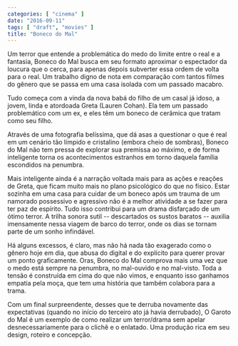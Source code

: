 ```yaml
---
categories: [ "cinema" ]
date: "2016-09-11"
tags: [ "draft", "movies" ]
title: "Boneco do Mal"
---
```

Um terror que entende a problemática do medo do limite entre o real e
a fantasia, Boneco do Mal busca em seu formato aproximar o espectador
da loucura que o cerca, para apenas depois subverter essa ordem de volta
para o real. Um trabalho digno de nota em comparação com tantos filmes
do gênero que se passa em uma casa isolada com um passado macabro.

Tudo começa com a vinda da nova babá do filho de um casal já idoso,
a jovem, linda e atordoada Greta (Lauren Cohan). Ela tem um passado
problemático com um ex, e eles têm um boneco de cerâmica que tratam
como seu filho.

Através de uma fotografia belíssima, que dá asas a questionar o que é
real em um cenário tão límpido e cristalino (embora cheio de sombras),
Boneco do Mal não tem pressa de explorar sua premissa ao máximo, e
de forma inteligente torna os acontecimentos estranhos em torno daquela
família escondidos na penumbra.

Mais inteligente ainda é a narração voltada mais para as ações e
reações de Greta, que ficam muito mais no plano psicológico do que
no físico. Estar sozinha em uma casa para cuidar de um boneco após um
trauma de um namorado possessivo e agressivo não é a melhor atividade
a se fazer para ter paz de espírito. Tudo isso contribui para um drama
disfarçado de um ótimo terror. A trilha sonora sutil -- descartados os
sustos baratos -- auxilia imensamente nessa viagem de barco do terror,
onde os dias se tornam parte de um sonho infindável.

Há alguns excessos, é claro, mas não há nada tão exagerado como o
gênero hoje em dia, que abusa do digital e do explícito para querer
provar um ponto graficamente. Oras, Boneco do Mal comprova mais uma vez
que o medo está sempre na penumbra, no mal-ouvido e no mal-visto. Toda
a tensão é construída em cima do que não vimos, e enquanto isso
ganhamos empatia pela moça, que tem uma história que também colabora
para a trama.

Com um final surpreendente, desses que te derruba novamente das
expectativas (quando no início do terceiro ato já havia derrubado), O
Garoto do Mal é um exemplo de como realizar um terror/drama sem apelar
desnecessariamente para o clichê e o enlatado. Uma produção rica em
seu design, roteiro e concepção.

